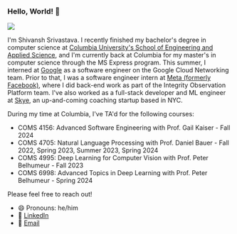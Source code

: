 ### Hello, World! 👋

![](https://komarev.com/ghpvc/?username=ShivanshSrivastava1)

I'm Shivansh Srivastava. I recently finished my bachelor's degree in computer science at [Columbia University's School of Engineering and Applied Science](https://www.engineering.columbia.edu/), and I'm currently back at Columbia for my master's in computer science through the MS Express program. This summer, I interned at [Google](https://about.google) as a software engineer on the Google Cloud Networking team. Prior to that, I was a software engineer intern at [Meta (formerly Facebook)](https://about.meta.com/), where I did back-end work as part of the Integrity Observation Platform team. I've also worked as a full-stack developer and ML engineer at [Skye](https://joinskye.com/), an up-and-coming coaching startup based in NYC.

During my time at Columbia, I've TA'd for the following courses:
- COMS 4156: Advanced Software Engineering with Prof. Gail Kaiser - Fall 2024
- COMS 4705: Natural Language Processing with Prof. Daniel Bauer - Fall 2022, Spring 2023, Summer 2023, Spring 2024
- COMS 4995: Deep Learning for Computer Vision with Prof. Peter Belhumeur - Fall 2023
- COMS 6998: Advanced Topics in Deep Learning with Prof. Peter Belhumeur - Spring 2024

Please feel free to reach out!
- 😄 Pronouns: he/him
- 🔗 [LinkedIn](https://linkedin.com/in/shivansh-srivastava-cs001/)
- 📧 [Email](mailto:ss5945@columbia.edu)

<!--
**ShivanshSrivastava1/ShivanshSrivastava1** is a ✨ _special_ ✨ repository because its `README.md` (this file) appears on your GitHub profile.

Here are some ideas to get you started:

- 🔭 I’m currently working on ...
- 🌱 I’m currently learning ...
- 👯 I’m looking to collaborate on ...
- 🤔 I’m looking for help with ...
- 💬 Ask me about ...
- 📫 How to reach me: ...
- 😄 Pronouns: ...
- ⚡ Fun fact: ...
-->
